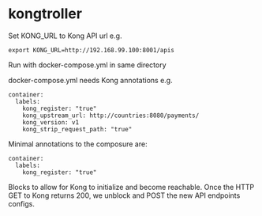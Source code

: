 # kongtroller

Set KONG_URL to Kong API url e.g.
  
    export KONG_URL=http://192.168.99.100:8001/apis
  
Run with docker-compose.yml in same directory

docker-compose.yml needs Kong annotations e.g.

    container:
      labels:
        kong_register: "true"
        kong_upstream_url: http://countries:8080/payments/
        kong_version: v1
        kong_strip_request_path: "true"


Minimal annotations to the composure are:
  
    container:
      labels:
        kong_register: "true"

Blocks to allow for Kong to initialize and become reachable. Once the HTTP GET to Kong returns 200, we unblock and POST the new API endpoints configs.
